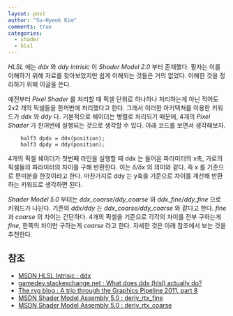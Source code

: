 ```yaml
---
layout: post
author: "Su-Hyeok Kim"
comments: true
categories:
  - shader
  - hlsl
---
```


_HLSL_ 에는 _ddx_ 와 _ddy_ _intrisic_ 이 _Shader Model 2.0_ 부터 존재했다. 필자는 이를 이해하기 위해 자료를 찾아보았지만 쉽게 이해되는 것들은 거의 없었다. 이해한 것을 정리하기 위해 이글을 쓴다.

예전부터 _Pixel Shader_ 를 처리할 때 픽셀 단위로 하나하나 처리하는게 아닌 적어도 2x2 개의 픽셀들을 한꺼번에 처리했다고 한다. 그래서 이러한 아키텍쳐를 이용한 키워드가 _ddx_ 와 _ddy_ 다. 기본적으로 쉐이더는 병렬로 처리되기 때문에, 4개의 _Pixel Shader_ 가 한꺼번에 실행되는 것으로 생각할 수 있다. 아래 코드를 보면서 생각해보자.

``` hlsl
    half3 dpdx = ddx(position);
    half3 dpdy = ddy(position);
```

4개의 픽셀 쉐이더가 첫번째 라인을 실행할 때 ddx 는 들어온 파라미터의 x축, 가로의 픽셀들의 파라미터의 차이를 구해 반환한다. 이는 _δ/δx_ 의 의미와 같다. 즉 x 를 기준으로 편미분을 한것이라고 한다. 마찬가지로 ddy 는 y축을 기준으로 차이를 계산해 반환하는 키워드로 생각하면 된다.

_Shader Model 5.0_ 부터는 _ddx_coarse/ddy_coarse_ 와 _ddx_fine/ddy_fine_ 으로 키워드가 나뉜다. 기존의 _ddx/ddy_ 는 _ddx_coarse/ddy_coarse_ 와 같다고 한다. _fine_ 과 _coarse_ 의 차이는 간단하다. 4개의 픽셀을 기준으로 각각의 차이를 전부 구하는게 _fine_, 한쪽의 차이만 구하는게 _coarse_ 라고 한다. 자세한 것은 아래 참조에서 보는 것을 추천한다.

## 참조
  - [MSDN HLSL Intrisic : ddx](https://msdn.microsoft.com/en-us/library/windows/desktop/bb509588.aspx)
  - [gamedev.stackexchange.net : What does ddx (hlsl) actually do?](https://gamedev.stackexchange.com/questions/62648/what-does-ddx-hlsl-actually-do)
  - [The ryg blog : A trip through the Graphics Pipeline 2011, part 8](https://fgiesen.wordpress.com/2011/07/10/a-trip-through-the-graphics-pipeline-2011-part-8/#comment-1990)
  - [MSDN Shader Model Assembly 5.0 : deriv_rtx_fine](https://msdn.microsoft.com/en-us/library/windows/desktop/hh446950.aspx)
  - [MSDN Shader Model Assembly 5.0 : deriv_rtx_coarse ](https://msdn.microsoft.com/en-us/library/windows/desktop/hh446948.aspx)
